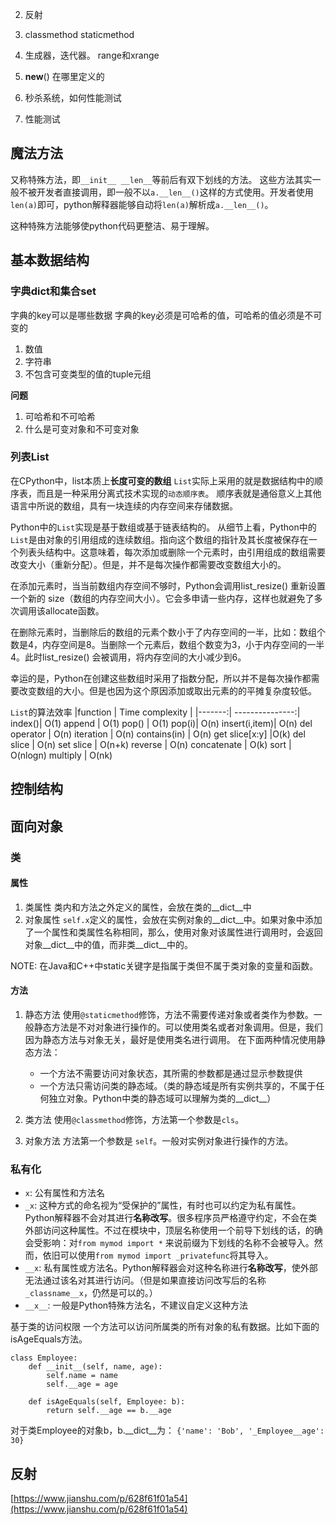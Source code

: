 
2. 反射
5. classmethod  staticmethod
6. 生成器，迭代器。 range和xrange
7. __new__() 在哪里定义的
 
 1. 秒杀系统，如何性能测试
 2. 性能测试

## 魔法方法
又称特殊方法，即`__init__ __len__`等前后有双下划线的方法。
这些方法其实一般不被开发者直接调用，即一般不以`a.__len__()`这样的方式使用。开发者使用`len(a)`即可，python解释器能够自动将`len(a)`解析成`a.__len__()`。

这种特殊方法能够使python代码更整洁、易于理解。


## 基本数据结构
### 字典dict和集合set
字典的key可以是哪些数据
字典的key必须是可哈希的值，可哈希的值必须是不可变的
1. 数值
2. 字符串
3. 不包含可变类型的值的tuple元组

**问题**
1. 可哈希和不可哈希
2. 什么是可变对象和不可变对象

### 列表List
在CPython中，list本质上**长度可变的数组**
`List`实际上采用的就是数据结构中的顺序表，而且是一种采用分离式技术实现的`动态顺序表`。
顺序表就是通俗意义上其他语言中所说的数组，具有一块连续的内存空间来存储数据。

Python中的`List`实现是基于数组或基于链表结构的。
从细节上看，Python中的`List`是由对象的引用组成的连续数组。指向这个数组的指针及其长度被保存在一个列表头结构中。这意味着，每次添加或删除一个元素时，由引用组成的数组需要改变大小（重新分配）。但是，并不是每次操作都需要改变数组大小的。

在添加元素时，当当前数组内存空间不够时，Python会调用list_resize() 重新设置一个新的 size（数组的内存空间大小）。它会多申请一些内存，这样也就避免了多次调用该allocate函数。

在删除元素时，当删除后的数组的元素个数小于了内存空间的一半，比如：数组个数是4，内存空间是8。当删除一个元素后，数组个数变为3，小于内存空间的一半4。此时list_resize() 会被调用，将内存空间的大小减少到6。

幸运的是，Python在创建这些数组时采用了指数分配，所以并不是每次操作都需要改变数组的大小。但是也因为这个原因添加或取出元素的的平摊复杂度较低。


`List`的算法效率
|function | Time complexity |
|-------:| ---------------:|
index()| O(1)
append | O(1) 
pop() | O(1) 
pop(i)| O(n) 
insert(i,item)| O(n)
del operator | O(n)
iteration | O(n)
contains(in) | O(n)
get slice[x:y] |O(k)
del slice | O(n)
set slice | O(n+k)
reverse | O(n)
concatenate | O(k)
sort | O(nlogn)
multiply | O(nk)


## 控制结构


## 面向对象
### 类
#### 属性
1. 类属性
类内和方法之外定义的属性，会放在类的__dict__中
2. 对象属性
`self.x`定义的属性，会放在实例对象的__dict__中。如果对象中添加了一个属性和类属性名称相同，那么，使用对象对该属性进行调用时，会返回对象__dict__中的值，而非类__dict__中的。

NOTE: 
在Java和C++中static关键字是指属于类但不属于类对象的变量和函数。

#### 方法
1. 静态方法
使用`@staticmethod`修饰，方法不需要传递对象或者类作为参数。一般静态方法是不对对象进行操作的。可以使用类名或者对象调用。但是，我们因为静态方法与对象无关，最好是使用类名进行调用。
在下面两种情况使用静态方法：
   - 一个方法不需要访问对象状态，其所需的参数都是通过显示参数提供
   - 一个方法只需访问类的静态域。（类的静态域是所有实例共享的，不属于任何独立对象。Python中类的静态域可以理解为类的__dict__）

2. 类方法
使用`@classmethod`修饰，方法第一个参数是`cls`。

3. 对象方法
方法第一个参数是	`self`。一般对实例对象进行操作的方法。

### 私有化
- `x`: 公有属性和方法名 
- `_x`: 这种方式的命名视为“受保护的”属性，有时也可以约定为私有属性。Python解释器不会对其进行**名称改写**。很多程序员严格遵守约定，不会在类外部访问这种属性。不过在模块中，顶层名称使用一个前导下划线的话，的确会受影响：对`from mymod import *` 来说前缀为下划线的名称不会被导入。然而，依旧可以使用`from mymod import _privatefunc`将其导入。
- `__x`: 私有属性或方法名。Python解释器会对这种名称进行**名称改写**，使外部无法通过该名对其进行访问。（但是如果直接访问改写后的名称`_classname__x`，仍然是可以的。）
- `__x__`: 一般是Python特殊方法名，不建议自定义这种方法

基于类的访问权限
一个方法可以访问所属类的所有对象的私有数据。比如下面的isAgeEquals方法。
```
class Employee:
    def __init__(self, name, age):
        self.name = name
        self.__age = age
        
    def isAgeEquals(self, Employee: b):
        return self.__age == b.__age
```
对于类Employee的对象b，b.__dict__为：
```{'name': 'Bob', '_Employee__age': 30}```

## 反射
[https://www.jianshu.com/p/628f61f01a54](https://www.jianshu.com/p/628f61f01a54)
<!--stackedit_data:
eyJoaXN0b3J5IjpbNDk0MzUwMzMzLDUzMTQ5NzcsMjQ4NjE3MC
wyMjU0NTkzMzcsLTE5NTE4NzE5MTUsOTE2MDc0ODAxLDYzMDUw
MDY0MCwtMTExODkwODY1NCwxNDM5MzE4NDg3LC02MzMxMjEzNz
IsLTE2ODcwMjkxMzYsLTIwMjM1MTY0MTZdfQ==
-->